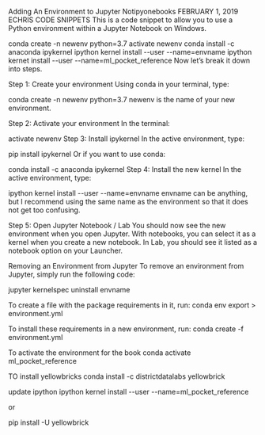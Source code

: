 Adding An Environment to Jupyter Notipyonebooks
FEBRUARY 1, 2019 ECHRIS CODE SNIPPETS
This is a code snippet to allow you to use a Python environment within a Jupyter Notebook on Windows.

conda create -n newenv python=3.7
activate newenv 
conda install -c anaconda ipykernel
ipython kernel install --user --name=envname
ipython kernet install --user --name=ml_pocket_reference
Now let’s break it down into steps.

Step 1: Create your environment
Using conda in your terminal, type:

conda create -n newenv python=3.7
newenv is the name of your new environment.

Step 2: Activate your environment
In the terminal:

activate newenv
Step 3: Install ipykernel
In the active environment, type:

pip install ipykernel
Or if you want to use conda:

conda install -c anaconda ipykernel
Step 4: Install the new kernel
In the active environment, type:

ipython kernel install --user --name=envname
envname can be anything, but I recommend using the same name as the environment so that it does not get too confusing.

Step 5: Open Jupyter Notebook / Lab
You should now see the new environment when you open Jupyter. With notebooks, you can select it as a kernel when you create a new notebook. In Lab, you should see it listed as a notebook option on your Launcher.

Removing an Environment from Jupyter
To remove an environment from Jupyter, simply run the following code:

jupyter kernelspec uninstall envname

To create a file with the package requirements in it, run:
conda env export > environment.yml

To install these requirements in a new environment, run:
conda create -f environment.yml


To activate the environment for the book
conda activate ml_pocket_reference


TO install yellowbricks
conda install -c districtdatalabs yellowbrick

update ipython
ipython kernel install --user --name=ml_pocket_reference

or

pip install -U yellowbrick
